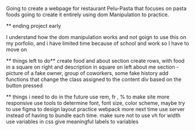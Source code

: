 Going to create a webpage for restaurant Pelu-Pasta that focuses on pasta foods
going to create it entirely using dom Manipulation to practice.


** ending project early

I understand how the dom manipulation works and not goign to use this on my porfolio, and i have limited time because of school and work so I have to move on

** things left to do**
create food and about section
create rows, with food in a square on right and description in square on left
about me section - picture of a fake owner, group of coworkers, some fake history
add functions that change the class assigned to the content div based on the button pressed

** things i need to do in the future
 use rem, fr , % to make site more responsive
 use tools to determine font, font size, color scheme,
 maybe try to use figma to design layout
 practice webpack more
 next time use server instead of having to bundle each time.
 make sure not to use vh for width
 use variables in css
 give meaningful labels to variables